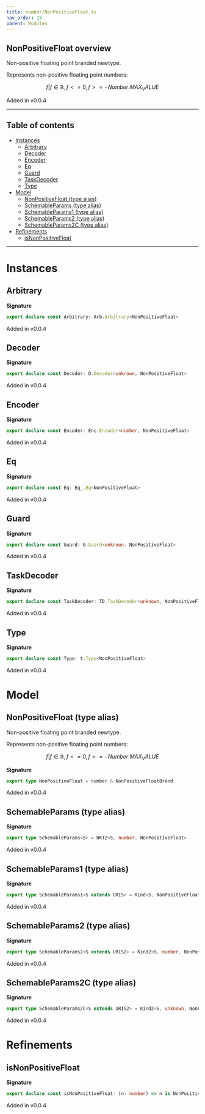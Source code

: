 ```yaml
---
title: number/NonPositiveFloat.ts
nav_order: 15
parent: Modules
---
```


## NonPositiveFloat overview

Non-positive floating point branded newtype.

Represents non-positive floating point numbers:

```math
 { f | f ∈ ℝ, f <= 0, f >= -Number.MAX_VALUE }
```

Added in v0.0.4

---

<h2 class="text-delta">Table of contents</h2>

- [Instances](#instances)
  - [Arbitrary](#arbitrary)
  - [Decoder](#decoder)
  - [Encoder](#encoder)
  - [Eq](#eq)
  - [Guard](#guard)
  - [TaskDecoder](#taskdecoder)
  - [Type](#type)
- [Model](#model)
  - [NonPositiveFloat (type alias)](#nonpositivefloat-type-alias)
  - [SchemableParams (type alias)](#schemableparams-type-alias)
  - [SchemableParams1 (type alias)](#schemableparams1-type-alias)
  - [SchemableParams2 (type alias)](#schemableparams2-type-alias)
  - [SchemableParams2C (type alias)](#schemableparams2c-type-alias)
- [Refinements](#refinements)
  - [isNonPositiveFloat](#isnonpositivefloat)

---

# Instances

## Arbitrary

**Signature**

```ts
export declare const Arbitrary: Arb.Arbitrary<NonPositiveFloat>
```

Added in v0.0.4

## Decoder

**Signature**

```ts
export declare const Decoder: D.Decoder<unknown, NonPositiveFloat>
```

Added in v0.0.4

## Encoder

**Signature**

```ts
export declare const Encoder: Enc.Encoder<number, NonPositiveFloat>
```

Added in v0.0.4

## Eq

**Signature**

```ts
export declare const Eq: Eq_.Eq<NonPositiveFloat>
```

Added in v0.0.4

## Guard

**Signature**

```ts
export declare const Guard: G.Guard<unknown, NonPositiveFloat>
```

Added in v0.0.4

## TaskDecoder

**Signature**

```ts
export declare const TaskDecoder: TD.TaskDecoder<unknown, NonPositiveFloat>
```

Added in v0.0.4

## Type

**Signature**

```ts
export declare const Type: t.Type<NonPositiveFloat>
```

Added in v0.0.4

# Model

## NonPositiveFloat (type alias)

Non-positive floating point branded newtype.

Represents non-positive floating point numbers:

```math
 { f | f ∈ ℝ, f <= 0, f >= -Number.MAX_VALUE }
```

**Signature**

```ts
export type NonPositiveFloat = number & NonPositiveFloatBrand
```

Added in v0.0.4

## SchemableParams (type alias)

**Signature**

```ts
export type SchemableParams<S> = HKT2<S, number, NonPositiveFloat>
```

Added in v0.0.4

## SchemableParams1 (type alias)

**Signature**

```ts
export type SchemableParams1<S extends URIS> = Kind<S, NonPositiveFloat>
```

Added in v0.0.4

## SchemableParams2 (type alias)

**Signature**

```ts
export type SchemableParams2<S extends URIS2> = Kind2<S, number, NonPositiveFloat>
```

Added in v0.0.4

## SchemableParams2C (type alias)

**Signature**

```ts
export type SchemableParams2C<S extends URIS2> = Kind2<S, unknown, NonPositiveFloat>
```

Added in v0.0.4

# Refinements

## isNonPositiveFloat

**Signature**

```ts
export declare const isNonPositiveFloat: (n: number) => n is NonPositiveFloat
```

Added in v0.0.4
